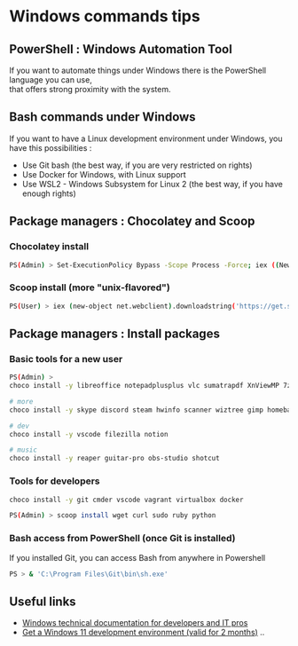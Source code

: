 # Windows commands tips

## PowerShell : Windows Automation Tool
If you want to automate things under Windows there is the PowerShell language you can use,  
that offers strong proximity with the system.

## Bash commands under Windows
If you want to have a Linux development environment under Windows, you have this possibilities : 
- Use Git bash (the best way, if you are very restricted on rights)
- Use Docker for Windows, with Linux support
- Use WSL2 - Windows Subsystem for Linux 2 (the best way, if you have enough rights)

## Package managers : Chocolatey and Scoop

### Chocolatey install
```bash
PS(Admin) > Set-ExecutionPolicy Bypass -Scope Process -Force; iex ((New-Object System.Net.WebClient).DownloadString('https://chocolatey.org/install.ps1'))
```

### Scoop install (more "unix-flavored")
```bash
PS(User) > iex (new-object net.webclient).downloadstring('https://get.scoop.sh')
```

## Package managers : Install packages

### Basic tools for a new user
```bash
PS(Admin) >
choco install -y libreoffice notepadplusplus vlc sumatrapdf XnViewMP 7zip

# more
choco install -y skype discord steam hwinfo scanner wiztree gimp homebank keepassxc pcloud protonvpn

# dev
choco install -y vscode filezilla notion

# music
choco install -y reaper guitar-pro obs-studio shotcut
```

### Tools for developers
```bash
choco install -y git cmder vscode vagrant virtualbox docker

PS(Admin) > scoop install wget curl sudo ruby python
```

### Bash access from PowerShell (once Git is installed)
If you installed Git, you can access Bash from anywhere in Powershell
```bash
PS > & 'C:\Program Files\Git\bin\sh.exe'
```

## Useful links
* [Windows technical documentation for developers and IT pros](https://learn.microsoft.com/en-us/windows/)
* [Get a Windows 11 development environment (valid for 2 months)](https://developer.microsoft.com/en-us/windows/downloads/virtual-machines)
..
